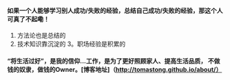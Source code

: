 #### 如果一个人能够学习别人成功/失败的经验，总结自己成功/失败的经验，那这个人可真了不起嘞！

 1. 方法论也是总结的 
 2. 技术知识靠沉淀的 
 3。职场经验是积累的

#### “将生活过好”，是我的信仰...工作，是为了更好照顾家人、提高生活品质， 不做钱的奴隶，做钱的Owner。[博客地址]（http://tomastong.github.io/about/）





 





<!--stackedit_data:
eyJoaXN0b3J5IjpbLTE5MDQ5Njk1OTEsMTU0MDIzNDk3Ml19
-->